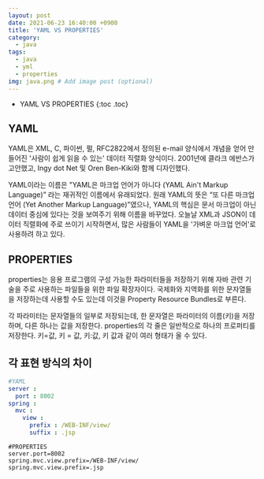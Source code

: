 ```yaml
---
layout: post
date: 2021-06-23 16:40:00 +0900
title: 'YAML VS PROPERTIES'
category:
  - java
tags:
  - java
  - yml
  - properties
img: java.png # Add image post (optional)
---
```


* YAML VS PROPERTIES
{:toc .toc}

## YAML

YAML은 XML, C, 파이썬, 펄, RFC2822에서 정의된 e-mail 양식에서 개념을 얻어 만들어진 '사람이 쉽게 읽을 수 있는' 데이터 직렬화 양식이다. 2001년에 클라크 에반스가 고안했고, Ingy dot Net 및 Oren Ben-Kiki와 함께 디자인했다.

YAML이라는 이름은 "YAML은 마크업 언어가 아니다 (YAML Ain't Markup Language)” 라는 재귀적인 이름에서 유래되었다. 원래 YAML의 뜻은 “또 다른 마크업 언어 (Yet Another Markup Language)”였으나, YAML의 핵심은 문서 마크업이 아닌 데이터 중심에 있다는 것을 보여주기 위해 이름을 바꾸었다. 오늘날 XML과 JSON이 데이터 직렬화에 주로 쓰이기 시작하면서, 많은 사람들이 YAML을 '가벼운 마크업 언어'로 사용하려 하고 있다.

## PROPERTIES

properties는 응용 프로그램의 구성 가능한 파라미터들을 저장하기 위해 자바 관련 기술을 주로 사용하는 파일들을 위한 파일 확장자이다. 국제화와 지역화를 위한 문자열들을 저장하는데 사용할 수도 있는데 이것을 Property Resource Bundles로 부른다.

각 파라미터는 문자열들의 일부로 저장되는데, 한 문자열은 파라미터의 이름(키)을 저장하며, 다른 하나는 값을 저장한다.
properties의 각 줄은 일반적으로 하나의 프로퍼티를 저장한다. 키=값, 키 = 값, 키:값, 키 값과 같이 여러 형태가 올 수 있다.

## 각 표현 방식의 차이
```yml
#YAML
server :
  port : 8002
spring :
  mvc :
    view :
      prefix : /WEB-INF/view/
      suffix : .jsp
```      

```properties
#PROPERTIES
server.port=8002
spring.mvc.view.prefix=/WEB-INF/view/
spring.mvc.view.prefix=.jsp
```
